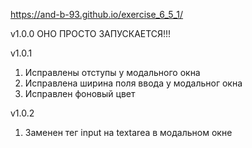 https://and-b-93.github.io/exercise_6_5_1/

v1.0.0 ОНО ПРОСТО ЗАПУСКАЕТСЯ!!!

v1.0.1

1. Исправлены отступы у модального окна
2. Исправлена ширина поля ввода у модальног окна
3. Исправлен фоновый цвет

v1.0.2

1. Заменен тег input на textarea в модальном окне
